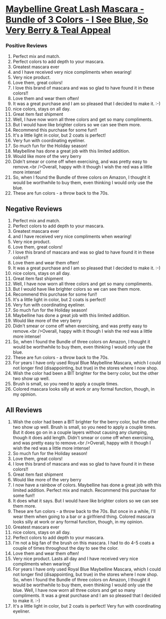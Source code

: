 # [Maybelline Great Lash Mascara - Bundle of 3 Colors - I See Blue, So Very Berry &amp; Teal Appeal](https://products.checkmycream.com/products/Maybelline-Great-Lash-Mascara-Bundle-of-3-Colors-I-See-Blue-So-Very-Berry-and-Teal-Appeal.html)

### Positive Reviews

<ol>
      <li>Perfect mix and match.  </li>
      <li>Perfect colors to add depth to your mascara.</li>
      <li>Greatest mascara ever</li>
      <li>and I have received very nice compliments when wearing!</li>
      <li>Very nice product.</li>
      <li>Love them, great colors!</li>
      <li>I love this brand of mascara and was so glad to have found it in these colors!!</li>
      <li>Love them and wear them often!</li>
      <li>It was a great purchase and I am so pleased that I decided to make it.  :-)</li>
      <li>nice colors, stays on all day.</li>
      <li>Great item fast shipment</li>
      <li>Well, I have now worn all three colors and get so many compliments.  </li>
      <li>But I would have like brighter colors so we can see them more.</li>
      <li>Recommend this purchase for some fun!!</li>
      <li>It&#x27;s a little light in color, but 2 coats is perfect!  </li>
      <li>Very fun with coordinating eyeliner.</li>
      <li>So much fun for the Holiday season!</li>
      <li>Maybelline has done a great job with this limited addition.  </li>
      <li>Would like more of the very berry</li>
      <li>Didn&#x27;t smear or come off when exercising, and was pretty easy to remove.&lt;br /&gt;Overall, happy with it though I wish the red was a little more intense!</li>
      <li>So, when I found the Bundle of three colors on Amazon, I thought it would be worthwhile to buy them, even thinking I would only use the blue.  </li>
      <li>These are fun colors - a throw back to the 70s.  </li>
</ol>


<h2>Negative Reviews</h2>
<ol>
<li> Perfect mix and match.  </li>
<li> Perfect colors to add depth to your mascara.</li>
<li> Greatest mascara ever</li>
<li> and I have received very nice compliments when wearing!</li>
<li> Very nice product.</li>
<li> Love them, great colors!</li>
<li> I love this brand of mascara and was so glad to have found it in these colors!!</li>
<li> Love them and wear them often!</li>
<li> It was a great purchase and I am so pleased that I decided to make it.  :-)</li>
<li> nice colors, stays on all day.</li>
<li> Great item fast shipment</li>
<li> Well, I have now worn all three colors and get so many compliments.  </li>
<li> But I would have like brighter colors so we can see them more.</li>
<li> Recommend this purchase for some fun!!</li>
<li> It&#x27;s a little light in color, but 2 coats is perfect!  </li>
<li> Very fun with coordinating eyeliner.</li>
<li> So much fun for the Holiday season!</li>
<li> Maybelline has done a great job with this limited addition.  </li>
<li> Would like more of the very berry</li>
<li> Didn&#x27;t smear or come off when exercising, and was pretty easy to remove.&lt;br /&gt;Overall, happy with it though I wish the red was a little more intense!</li>
<li> So, when I found the Bundle of three colors on Amazon, I thought it would be worthwhile to buy them, even thinking I would only use the blue.  </li>
<li> These are fun colors - a throw back to the 70s.  </li>
<li> For years I have only used Royal Blue Maybelline Mascara, which I could not longer find (disappointing, but true) in the stores where I now shop.  </li>
<li> Wish the color had been a BIT brighter for the berry color, but the other two show up well.</li>
<li> Brush is small, so you need to apply a couple times.</li>
<li> Colored mascara looks silly at work or any formal function, though, in my opinion.</li>
</ol>

<h2>All Reviews</h2>

<ol>
    <li> Wish the color had been a BIT brighter for the berry color, but the other two show up well. Brush is small, so you need to apply a couple times. But it does go on in a couple layers without causing any clumping, though it does add length.  Didn&#x27;t smear or come off when exercising, and was pretty easy to remove.&lt;br /&gt;Overall, happy with it though I wish the red was a little more intense!</li>
    <li> So much fun for the Holiday season!</li>
    <li> Love them, great colors!</li>
    <li> I love this brand of mascara and was so glad to have found it in these colors!!</li>
    <li> Great item fast shipment</li>
    <li> Would like more of the very berry</li>
    <li> I now have a rainbow of colors.  Maybelline has done a great job with this limited addition.  Perfect mix and match.  Recommend this purchase for some fun!!</li>
    <li> It does what it says. But I would have like brighter colors so we can see them more.</li>
    <li> These are fun colors - a throw back to the 70s.  But once in a while, I&#x27;ll wear them when going to a bar or a girlfriend thing.  Colored mascara looks silly at work or any formal function, though, in my opinion.</li>
    <li> Greatest mascara ever</li>
    <li> nice colors, stays on all day.</li>
    <li> Perfect colors to add depth to your mascara.</li>
    <li> I&#x27;m not a big fan of the brush on this mascara. I had to do 4-5 coats a couple of times throughout the day to see the color.</li>
    <li> Love them and wear them often!</li>
    <li> Very nice product. Lasts all day and I have received very nice compliments when wearing!</li>
    <li> For years I have only used Royal Blue Maybelline Mascara, which I could not longer find (disappointing, but true) in the stores where I now shop.  So, when I found the Bundle of three colors on Amazon, I thought it would be worthwhile to buy them, even thinking I would only use the blue.  Well, I have now worn all three colors and get so many compliments.  It was a great purchase and I am so pleased that I decided to make it.  :-)</li>
    <li> It&#x27;s a little light in color, but 2 coats is perfect!  Very fun with coordinating eyeliner.</li>
</ol>




